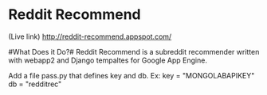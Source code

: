 Reddit Recommend
===============
(Live link) http://reddit-recommend.appspot.com/

#What Does it Do?#
Reddit Recommend is a subreddit recommender written with webapp2 and Django tempaltes for Google App Engine.

Add a file pass.py that defines key and db. Ex:
key = "MONGOLABAPIKEY"
db = "redditrec"